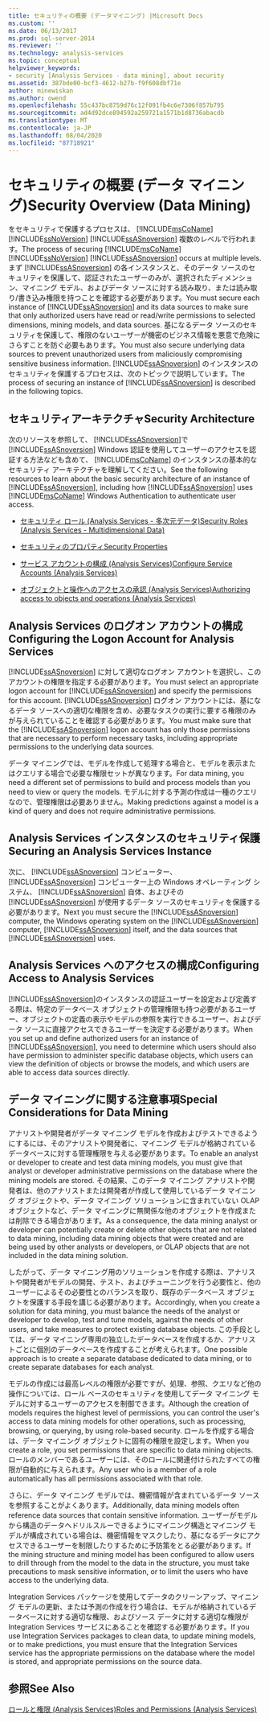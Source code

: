 ```yaml
---
title: セキュリティの概要 (データマイニング) |Microsoft Docs
ms.custom: ''
ms.date: 06/13/2017
ms.prod: sql-server-2014
ms.reviewer: ''
ms.technology: analysis-services
ms.topic: conceptual
helpviewer_keywords:
- security [Analysis Services - data mining], about security
ms.assetid: 387bde00-bcf3-4612-b27b-f9f608dbf71e
author: minewiskan
ms.author: owend
ms.openlocfilehash: 55c437bc8759d76c12f091fb4c6e7306f857b795
ms.sourcegitcommit: ad4d92dce894592a259721a1571b1d8736abacdb
ms.translationtype: MT
ms.contentlocale: ja-JP
ms.lasthandoff: 08/04/2020
ms.locfileid: "87718921"
---
```

# <a name="security-overview-data-mining"></a><span data-ttu-id="51b7e-102">セキュリティの概要 (データ マイニング)</span><span class="sxs-lookup"><span data-stu-id="51b7e-102">Security Overview (Data Mining)</span></span>
  <span data-ttu-id="51b7e-103">をセキュリティで保護するプロセスは、 [!INCLUDE[msCoName](../../includes/msconame-md.md)] [!INCLUDE[ssNoVersion](../../includes/ssnoversion-md.md)] [!INCLUDE[ssASnoversion](../../includes/ssasnoversion-md.md)] 複数のレベルで行われます。</span><span class="sxs-lookup"><span data-stu-id="51b7e-103">The process of securing [!INCLUDE[msCoName](../../includes/msconame-md.md)] [!INCLUDE[ssNoVersion](../../includes/ssnoversion-md.md)] [!INCLUDE[ssASnoversion](../../includes/ssasnoversion-md.md)] occurs at multiple levels.</span></span> <span data-ttu-id="51b7e-104">まず [!INCLUDE[ssASnoversion](../../includes/ssasnoversion-md.md)] の各インスタンスと、そのデータ ソースのセキュリティを保護して、認証されたユーザーのみが、選択されたディメンション、マイニング モデル、およびデータ ソースに対する読み取り、または読み取り/書き込み権限を持つことを確認する必要があります。</span><span class="sxs-lookup"><span data-stu-id="51b7e-104">You must secure each instance of [!INCLUDE[ssASnoversion](../../includes/ssasnoversion-md.md)] and its data sources to make sure that only authorized users have read or read/write permissions to selected dimensions, mining models, and data sources.</span></span> <span data-ttu-id="51b7e-105">基になるデータ ソースのセキュリティを保護して、権限のないユーザーが機密のビジネス情報を悪意で危険にさらすことを防ぐ必要もあります。</span><span class="sxs-lookup"><span data-stu-id="51b7e-105">You must also secure underlying data sources to prevent unauthorized users from maliciously compromising sensitive business information.</span></span> <span data-ttu-id="51b7e-106">[!INCLUDE[ssASnoversion](../../includes/ssasnoversion-md.md)] のインスタンスのセキュリティを保護するプロセスは、次のトピックで説明しています。</span><span class="sxs-lookup"><span data-stu-id="51b7e-106">The process of securing an instance of [!INCLUDE[ssASnoversion](../../includes/ssasnoversion-md.md)] is described in the following topics.</span></span>  
  
##  <a name="security-architecture"></a><a name="bkmk_Architecture"></a><span data-ttu-id="51b7e-107">セキュリティアーキテクチャ</span><span class="sxs-lookup"><span data-stu-id="51b7e-107">Security Architecture</span></span>  
 <span data-ttu-id="51b7e-108">次のリソースを参照して、 [!INCLUDE[ssASnoversion](../../includes/ssasnoversion-md.md)]で [!INCLUDE[ssASnoversion](../../includes/ssasnoversion-md.md)] Windows 認証を使用してユーザーのアクセスを認証する方法なども含めて、 [!INCLUDE[msCoName](../../includes/msconame-md.md)] のインスタンスの基本的なセキュリティ アーキテクチャを理解してください。</span><span class="sxs-lookup"><span data-stu-id="51b7e-108">See the following resources to learn about the basic security architecture of an instance of [!INCLUDE[ssASnoversion](../../includes/ssasnoversion-md.md)], including how [!INCLUDE[ssASnoversion](../../includes/ssasnoversion-md.md)] uses [!INCLUDE[msCoName](../../includes/msconame-md.md)] Windows Authentication to authenticate user access.</span></span>  
  
-   [<span data-ttu-id="51b7e-109">セキュリティ ロール (Analysis Services - 多次元データ)</span><span class="sxs-lookup"><span data-stu-id="51b7e-109">Security Roles  &#40;Analysis Services - Multidimensional Data&#41;</span></span>](../multidimensional-models/olap-logical/security-roles-analysis-services-multidimensional-data.md)  
  
-   [<span data-ttu-id="51b7e-110">セキュリティのプロパティ</span><span class="sxs-lookup"><span data-stu-id="51b7e-110">Security Properties</span></span>](../server-properties/security-properties.md)  
  
-   [<span data-ttu-id="51b7e-111">サービス アカウントの構成 (Analysis Services)</span><span class="sxs-lookup"><span data-stu-id="51b7e-111">Configure Service Accounts &#40;Analysis Services&#41;</span></span>](../instances/configure-service-accounts-analysis-services.md)  
  
-   [<span data-ttu-id="51b7e-112">オブジェクトと操作へのアクセスの承認 &#40;Analysis Services&#41;</span><span class="sxs-lookup"><span data-stu-id="51b7e-112">Authorizing access to objects and operations &#40;Analysis Services&#41;</span></span>](../multidimensional-models/authorizing-access-to-objects-and-operations-analysis-services.md)  
  
##  <a name="configuring-the-logon-account-for-analysis-services"></a><a name="bkmk_Logon"></a> <span data-ttu-id="51b7e-113">Analysis Services のログオン アカウントの構成</span><span class="sxs-lookup"><span data-stu-id="51b7e-113">Configuring the Logon Account for Analysis Services</span></span>  
 <span data-ttu-id="51b7e-114">[!INCLUDE[ssASnoversion](../../includes/ssasnoversion-md.md)] に対して適切なログオン アカウントを選択し、このアカウントの権限を指定する必要があります。</span><span class="sxs-lookup"><span data-stu-id="51b7e-114">You must select an appropriate logon account for [!INCLUDE[ssASnoversion](../../includes/ssasnoversion-md.md)] and specify the permissions for this account.</span></span> <span data-ttu-id="51b7e-115">[!INCLUDE[ssASnoversion](../../includes/ssasnoversion-md.md)] ログオン アカウントには、基になるデータ ソースへの適切な権限を含め、必要なタスクの実行に要する権限のみが与えられていることを確認する必要があります。</span><span class="sxs-lookup"><span data-stu-id="51b7e-115">You must make sure that the [!INCLUDE[ssASnoversion](../../includes/ssasnoversion-md.md)] logon account has only those permissions that are necessary to perform necessary tasks, including appropriate permissions to the underlying data sources.</span></span>  
  
 <span data-ttu-id="51b7e-116">データ マイニングでは、モデルを作成して処理する場合と、モデルを表示またはクエリする場合で必要な権限セットが異なります。</span><span class="sxs-lookup"><span data-stu-id="51b7e-116">For data mining, you need a different set of permissions to build and process models than you need to view or query the models.</span></span> <span data-ttu-id="51b7e-117">モデルに対する予測の作成は一種のクエリなので、管理権限は必要ありません。</span><span class="sxs-lookup"><span data-stu-id="51b7e-117">Making predictions against a model is a kind of query and does not require administrative permissions.</span></span>  
  
##  <a name="securing-an-analysis-services-instance"></a><a name="bkmk_Instance"></a> <span data-ttu-id="51b7e-118">Analysis Services インスタンスのセキュリティ保護</span><span class="sxs-lookup"><span data-stu-id="51b7e-118">Securing an Analysis Services Instance</span></span>  
 <span data-ttu-id="51b7e-119">次に、 [!INCLUDE[ssASnoversion](../../includes/ssasnoversion-md.md)] コンピューター、 [!INCLUDE[ssASnoversion](../../includes/ssasnoversion-md.md)] コンピューター上の Windows オペレーティング システム、 [!INCLUDE[ssASnoversion](../../includes/ssasnoversion-md.md)] 自体、およびその [!INCLUDE[ssASnoversion](../../includes/ssasnoversion-md.md)] が使用するデータ ソースのセキュリティを保護する必要があります。</span><span class="sxs-lookup"><span data-stu-id="51b7e-119">Next you must secure the [!INCLUDE[ssASnoversion](../../includes/ssasnoversion-md.md)] computer, the Windows operating system on the [!INCLUDE[ssASnoversion](../../includes/ssasnoversion-md.md)] computer, [!INCLUDE[ssASnoversion](../../includes/ssasnoversion-md.md)] itself, and the data sources that [!INCLUDE[ssASnoversion](../../includes/ssasnoversion-md.md)] uses.</span></span>  
  
##  <a name="configuring-access-to-analysis-services"></a><a name="bkmk_Access"></a> <span data-ttu-id="51b7e-120">Analysis Services へのアクセスの構成</span><span class="sxs-lookup"><span data-stu-id="51b7e-120">Configuring Access to Analysis Services</span></span>  
 <span data-ttu-id="51b7e-121">[!INCLUDE[ssASnoversion](../../includes/ssasnoversion-md.md)]のインスタンスの認証ユーザーを設定および定義する際は、特定のデータベース オブジェクトの管理権限も持つ必要があるユーザー、オブジェクトの定義の表示やモデルの参照を実行できるユーザー、およびデータ ソースに直接アクセスできるユーザーを決定する必要があります。</span><span class="sxs-lookup"><span data-stu-id="51b7e-121">When you set up and define authorized users for an instance of [!INCLUDE[ssASnoversion](../../includes/ssasnoversion-md.md)], you need to determine which users should also have permission to administer specific database objects, which users can view the definition of objects or browse the models, and which users are able to access data sources directly.</span></span>  
  
##  <a name="special-considerations-for-data-mining"></a><a name="bkmk_DMspecial"></a> <span data-ttu-id="51b7e-122">データ マイニングに関する注意事項</span><span class="sxs-lookup"><span data-stu-id="51b7e-122">Special Considerations for Data Mining</span></span>  
 <span data-ttu-id="51b7e-123">アナリストや開発者がデータ マイニング モデルを作成およびテストできるようにするには、そのアナリストや開発者に、マイニング モデルが格納されているデータベースに対する管理権限を与える必要があります。</span><span class="sxs-lookup"><span data-stu-id="51b7e-123">To enable an analyst or developer to create and test data mining models, you must give that analyst or developer administrative permissions on the database where the mining models are stored.</span></span> <span data-ttu-id="51b7e-124">その結果、このデータ マイニング アナリストや開発者は、他のアナリストまたは開発者が作成して使用しているデータ マイニング オブジェクトや、データ マイニング ソリューションに含まれていない OLAP オブジェクトなど、データ マイニングに無関係な他のオブジェクトを作成または削除できる場合があります。</span><span class="sxs-lookup"><span data-stu-id="51b7e-124">As a consequence, the data mining analyst or developer can potentially create or delete other objects that are not related to data mining, including data mining objects that were created and are being used by other analysts or developers, or OLAP objects that are not included in the data mining solution.</span></span>  
  
 <span data-ttu-id="51b7e-125">したがって、データ マイニング用のソリューションを作成する際は、アナリストや開発者がモデルの開発、テスト、およびチューニングを行う必要性と、他のユーザーによるその必要性とのバランスを取り、既存のデータベース オブジェクトを保護する手段を講じる必要があります。</span><span class="sxs-lookup"><span data-stu-id="51b7e-125">Accordingly, when you create a solution for data mining, you must balance the needs of the analyst or developer to develop, test and tune models, against the needs of other users, and take measures to protect existing database objects.</span></span> <span data-ttu-id="51b7e-126">この手段としては、データ マイニング専用の独立したデータベースを作成するか、アナリストごとに個別のデータベースを作成することが考えられます。</span><span class="sxs-lookup"><span data-stu-id="51b7e-126">One possible approach is to create a separate database dedicated to data mining, or to create separate databases for each analyst.</span></span>  
  
 <span data-ttu-id="51b7e-127">モデルの作成には最高レベルの権限が必要ですが、処理、参照、クエリなど他の操作については、ロール ベースのセキュリティを使用してデータ マイニング モデルに対するユーザーのアクセスを制御できます。</span><span class="sxs-lookup"><span data-stu-id="51b7e-127">Although the creation of models requires the highest level of permissions, you can control the user's access to data mining models for other operations, such as processing, browsing, or querying, by using role-based security.</span></span> <span data-ttu-id="51b7e-128">ロールを作成する場合は、データ マイニング オブジェクトに固有の権限を設定します。</span><span class="sxs-lookup"><span data-stu-id="51b7e-128">When you create a role, you set permissions that are specific to data mining objects.</span></span> <span data-ttu-id="51b7e-129">ロールのメンバーであるユーザーには、そのロールに関連付けられたすべての権限が自動的に与えられます。</span><span class="sxs-lookup"><span data-stu-id="51b7e-129">Any user who is a member of a role automatically has all permissions associated with that role.</span></span>  
  
 <span data-ttu-id="51b7e-130">さらに、データ マイニング モデルでは、機密情報が含まれているデータ ソースを参照することがよくあります。</span><span class="sxs-lookup"><span data-stu-id="51b7e-130">Additionally, data mining models often reference data sources that contain sensitive information.</span></span> <span data-ttu-id="51b7e-131">ユーザーがモデルから構造のデータへドリルスルーできるようにマイニング構造とマイニング モデルが構成されている場合は、機密情報をマスクしたり、基になるデータにアクセスできるユーザーを制限したりするために予防策をとる必要があります。</span><span class="sxs-lookup"><span data-stu-id="51b7e-131">If the mining structure and mining model has been configured to allow users to drill through from the model to the data in the structure, you must take precautions to mask sensitive information, or to limit the users who have access to the underlying data.</span></span>  
  
 <span data-ttu-id="51b7e-132">Integration Services パッケージを使用してデータのクリーンアップ、マイニング モデルの更新、または予測の作成を行う場合は、モデルが格納されているデータベースに対する適切な権限、およびソース データに対する適切な権限が Integration Services サービスにあることを確認する必要があります。</span><span class="sxs-lookup"><span data-stu-id="51b7e-132">If you use Integration Services packages to clean data, to update mining models, or to make predictions, you must ensure that the Integration Services service has the appropriate permissions on the database where the model is stored, and appropriate permissions on the source data.</span></span>  
  
## <a name="see-also"></a><span data-ttu-id="51b7e-133">参照</span><span class="sxs-lookup"><span data-stu-id="51b7e-133">See Also</span></span>  
 [<span data-ttu-id="51b7e-134">ロールと権限 &#40;Analysis Services&#41;</span><span class="sxs-lookup"><span data-stu-id="51b7e-134">Roles and Permissions &#40;Analysis Services&#41;</span></span>](../multidimensional-models/roles-and-permissions-analysis-services.md)  
  
  

